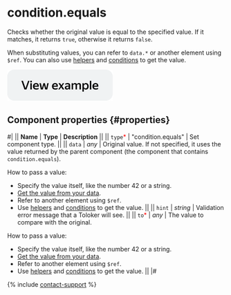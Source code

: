 # condition.equals

Checks whether the original value is equal to the specified value. If it matches, it returns `true`, otherwise it returns `false`.

When substituting values, you can refer to `data.*` or another element using `$ref`. You can also use [helpers](helpers.md) and [conditions](conditions.md) to get the value.

[![View example in the sandbox](../_images/buttons/view-example.svg)](https://ya.cc/t/2RjfdQbt3tz7xo)

## Component properties {#properties}

#|
|| **Name** | **Type** | **Description** ||
|| `type`<span style="color: red">\*</span> | "condition.equals" | Set component type. ||
|| `data` | _any_ | Original value. If not specified, it uses the value returned by the parent component (the component that contains `condition.equals`).

How to pass a value:

- Specify the value itself, like the number 42 or a string.
- [Get the value from your data](../operations/work-with-data.md).
- Refer to another element using `$ref`.
- Use [helpers](helpers.md) and [conditions](conditions.md) to get the value. ||
  || `hint` | _string_ | Validation error message that a Toloker will see. ||
  || `to`<span style="color: red">\*</span> | _any_ | The value to compare with the original.

How to pass a value:

- Specify the value itself, like the number 42 or a string.
- [Get the value from your data](../operations/work-with-data.md).
- Refer to another element using `$ref`.
- Use [helpers](helpers.md) and [conditions](conditions.md) to get the value. ||
  |#

{% include [contact-support](../_includes/contact-support.md) %}
